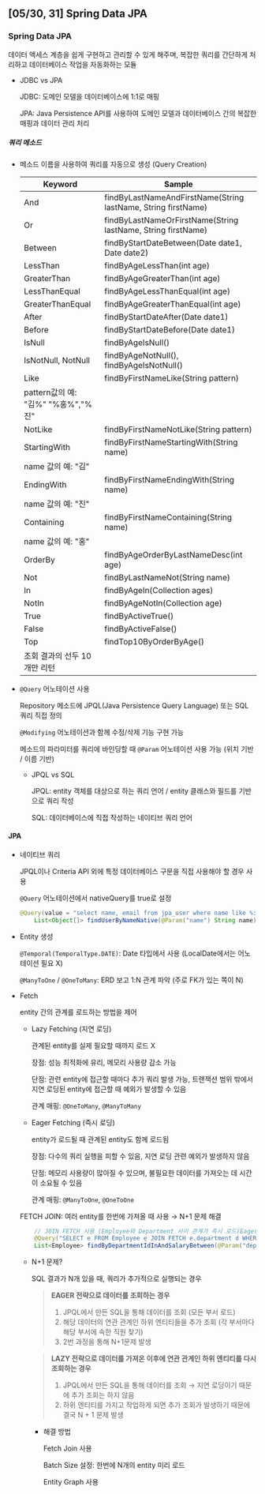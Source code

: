 ## [05/30, 31] Spring Data JPA



### Spring Data JPA

데이터 액세스 계층을 쉽게 구현하고 관리할 수 있게 해주며, 복잡한 쿼리를 간단하게 처리하고 데이터베이스 작업을 자동화하는 모듈

- JDBC vs JPA

  JDBC: 도메인 모델을 데이터베이스에 1:1로 매핑

  JPA: Java Persistence API를 사용하여 도메인 모델과 데이터베이스 간의 복잡한 매핑과 데이터 관리 처리



##### 쿼리 메소드

- 메소드 이름을 사용하여 쿼리를 자동으로 생성 (Query Creation)

  | **Keyword**                        | **Sample**                                                   |
  | ---------------------------------- | ------------------------------------------------------------ |
  | And                                | findByLastNameAndFirstName(String lastName, String firstName) |
  | Or                                 | findByLastNameOrFirstName(String lastName, String firstName) |
  | Between                            | findByStartDateBetween(Date date1, Date date2)               |
  | LessThan                           | findByAgeLessThan(int age)                                   |
  | GreaterThan                        | findByAgeGreaterThan(int age)                                |
  | LessThanEqual                      | findByAgeLessThanEqual(int age)                              |
  | GreaterThanEqual                   | findByAgeGreaterThanEqual(int age)                           |
  | After                              | findByStartDateAfter(Date date1)                             |
  | Before                             | findByStartDateBefore(Date date1)                            |
  | IsNull                             | findByAgeIsNull()                                            |
  | IsNotNull, NotNull                 | findByAgeNotNull(), findByAgeIsNotNull()                     |
  | Like                               | findByFirstNameLike(String pattern)                          |
  | pattern값의 예: "김%" "%홍%","%진" |                                                              |
  | NotLike                            | findByFirstNameNotLike(String pattern)                       |
  | StartingWith                       | findByFirstNameStartingWith(String name)                     |
  | name 값의 예: "김"                 |                                                              |
  | EndingWith                         | findByFirstNameEndingWith(String name)                       |
  | name 값의 예: "진"                 |                                                              |
  | Containing                         | findByFirstNameContaining(String name)                       |
  | name 값의 예: "홍"                 |                                                              |
  | OrderBy                            | findByAgeOrderByLastNameDesc(int age)                        |
  | Not                                | findByLastNameNot(String name)                               |
  | In                                 | findByAgeIn(Collection<Integer> ages)                        |
  | NotIn                              | findByAgeNotIn(Collection<Integer> age)                      |
  | True                               | findByActiveTrue()                                           |
  | False                              | findByActiveFalse()                                          |
  | Top                                | findTop10ByOrderByAge()                                      |
  | 조회 결과의 선두 10개만 리턴       |                                                              |

- `@Query` 어노테이션 사용

  Repository 메소드에 JPQL(Java Persistence Query Language) 또는 SQL 쿼리 직접 정의

  `@Modifying` 어노테이션과 함께 수정/삭제 기능 구현 가능

  메소드의 파라미터를 쿼리에 바인딩할 때 `@Param` 어노테이션 사용 가능 (위치 기반 / 이름 기반)

  - JPQL vs SQL

    JPQL: entity 객체를 대상으로 하는 쿼리 언어 / entity 클래스와 필드를 기반으로 쿼리 작성

    SQL: 데이터베이스에 직접 작성하는 네이티브 쿼리 언어



#### JPA

- 네이티브 쿼리

  JPQL이나 Criteria API 외에 특정 데이터베이스 구문을 직접 사용해야 할 경우 사용

  `@Query` 어노테이션에서 nativeQuery를 true로 설정

  ```java
  @Query(value = "select name, email from jpa_user where name like %:name%", nativeQuery = true)
      List<Object[]> findUserByNameNative(@Param("name") String name);
  ```

- Entity 생성

  `@Temporal(TemporalType.DATE)`: Date 타입에서 사용 (LocalDate에서는 어노테이션 필요 X)

  `@ManyToOne` / `@OneToMany`: ERD 보고 1:N 관계 파악 (주로 FK가 있는 쪽이 N)

- Fetch

  entity 간의 관계를 로드하는 방법을 제어

  - Lazy Fetching (지연 로딩)

    관계된 entity를 실제 필요할 때까지 로드 X

    장점: 성능 최적화에 유리, 메모리 사용량 감소 가능

    단점: 관련 entity에 접근할 때마다 추가 쿼리 발생 가능, 트랜잭션 범위 밖에서 지연 로딩된 entity에 접근할 때 예외가 발생할 수 있음

    관계 매핑: `@OneToMany`, `@ManyToMany`

  - Eager Fetching (즉시 로딩)

    entity가 로드될 때 관계된 entity도 함께 로드됨

    장점: 다수의 쿼리 실행을 피할 수 있음, 지연 로딩 관련 예외가 발생하지 않음

    단점: 메모리 사용량이 많아질 수 있으며, 불필요한 데이터를 가져오는 데 시간이 소요될 수 있음

    관계 매핑: `@ManyToOne`, `@OneToOne`

  FETCH JOIN: 여러 entity를 한번에 가져올 때 사용 → N+1 문제 해결

  ```java
      // JOIN FETCH 사용 (Employee와 Department 사이 관계가 즉시 로드(Eager Fetching))
      @Query("SELECT e FROM Employee e JOIN FETCH e.department d WHERE d.departmentId IN :departmentIds AND e.salary BETWEEN :minSalary AND :maxSalary")
      List<Employee> findByDepartmentIdInAndSalaryBetween(@Param("departmentIds") List<Integer> departmentIds, @Param("minSalary") Double minSalary, @Param("maxSalary")Double maxSalary);
  ```

  - N+1 문제?

    SQL 결과가 N개 있을 때, 쿼리가 추가적으로 실행되는 경우

    > **EAGER 전략으로 데이터를 조회하는 경우**
    >
    > 1. JPQL에서 만든 SQL을 통해 데이터를 조회 (모든 부서 로드)
    > 2. 해당 데이터의 연관 관계인 하위 엔티티들을 추가 조회 (각 부서마다 해당 부서에 속한 직원 찾기)
    > 3. 2번 과정을 통해 N+1문제 발생

    > **LAZY 전략으로 데이터를 가져온 이후에 연관 관계인 하위 엔티티를 다시 조회하는 경우**
    >
    > 1. JPQL에서 만든 SQL을 통해 데이터를 조회 → 지연 로딩이기 때문에 추가 조회는 하지 않음
    > 2. 하위 엔티티를 가지고 작업하게 되면 추가 조회가 발생하기 때문에 결국 N + 1 문제 발생

    - 해결 방법

      Fetch Join 사용

      Batch Size 설정: 한번에 N개의 entity 미리 로드

      Entity Graph 사용

